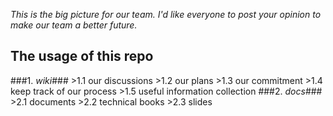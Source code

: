 *This is the big picture for our team.*
*I'd like everyone to post your opinion to make our team a better future.*

## The usage of this repo ##

###1. *wiki*###
    >1.1  our discussions
    >1.2  our plans
    >1.3  our commitment
    >1.4  keep track of our process
    >1.5  useful information collection
###2. *docs*###
    >2.1  documents
    >2.2  technical books
    >2.3  slides

